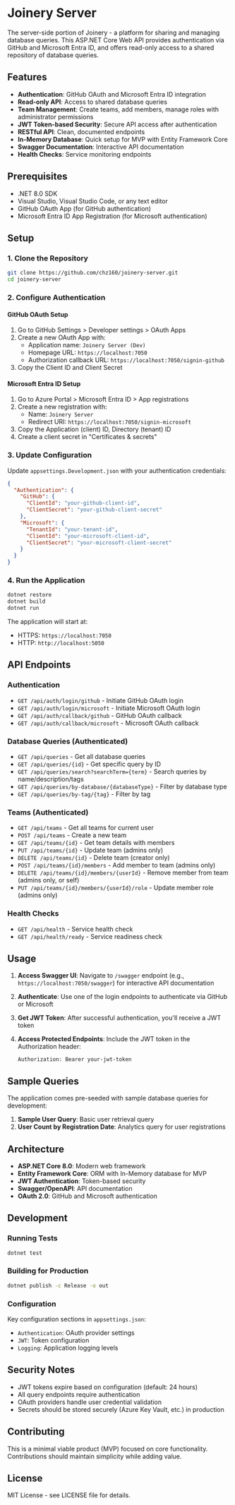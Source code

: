 # Joinery Server

The server-side portion of Joinery - a platform for sharing and managing database queries. This ASP.NET Core Web API provides authentication via GitHub and Microsoft Entra ID, and offers read-only access to a shared repository of database queries.

## Features

- **Authentication**: GitHub OAuth and Microsoft Entra ID integration
- **Read-only API**: Access to shared database queries
- **Team Management**: Create teams, add members, manage roles with administrator permissions
- **JWT Token-based Security**: Secure API access after authentication
- **RESTful API**: Clean, documented endpoints
- **In-Memory Database**: Quick setup for MVP with Entity Framework Core
- **Swagger Documentation**: Interactive API documentation
- **Health Checks**: Service monitoring endpoints

## Prerequisites

- .NET 8.0 SDK
- Visual Studio, Visual Studio Code, or any text editor
- GitHub OAuth App (for GitHub authentication)
- Microsoft Entra ID App Registration (for Microsoft authentication)

## Setup

### 1. Clone the Repository

```bash
git clone https://github.com/chz160/joinery-server.git
cd joinery-server
```

### 2. Configure Authentication

#### GitHub OAuth Setup

1. Go to GitHub Settings > Developer settings > OAuth Apps
2. Create a new OAuth App with:
   - Application name: `Joinery Server (Dev)`
   - Homepage URL: `https://localhost:7050`
   - Authorization callback URL: `https://localhost:7050/signin-github`
3. Copy the Client ID and Client Secret

#### Microsoft Entra ID Setup

1. Go to Azure Portal > Microsoft Entra ID > App registrations
2. Create a new registration with:
   - Name: `Joinery Server`
   - Redirect URI: `https://localhost:7050/signin-microsoft`
3. Copy the Application (client) ID, Directory (tenant) ID
4. Create a client secret in "Certificates & secrets"

### 3. Update Configuration

Update `appsettings.Development.json` with your authentication credentials:

```json
{
  "Authentication": {
    "GitHub": {
      "ClientId": "your-github-client-id",
      "ClientSecret": "your-github-client-secret"
    },
    "Microsoft": {
      "TenantId": "your-tenant-id",
      "ClientId": "your-microsoft-client-id",
      "ClientSecret": "your-microsoft-client-secret"
    }
  }
}
```

### 4. Run the Application

```bash
dotnet restore
dotnet build
dotnet run
```

The application will start at:
- HTTPS: `https://localhost:7050`
- HTTP: `http://localhost:5050`

## API Endpoints

### Authentication

- `GET /api/auth/login/github` - Initiate GitHub OAuth login
- `GET /api/auth/login/microsoft` - Initiate Microsoft OAuth login
- `GET /api/auth/callback/github` - GitHub OAuth callback
- `GET /api/auth/callback/microsoft` - Microsoft OAuth callback

### Database Queries (Authenticated)

- `GET /api/queries` - Get all database queries
- `GET /api/queries/{id}` - Get specific query by ID
- `GET /api/queries/search?searchTerm={term}` - Search queries by name/description/tags
- `GET /api/queries/by-database/{databaseType}` - Filter by database type
- `GET /api/queries/by-tag/{tag}` - Filter by tag

### Teams (Authenticated)

- `GET /api/teams` - Get all teams for current user
- `POST /api/teams` - Create a new team
- `GET /api/teams/{id}` - Get team details with members
- `PUT /api/teams/{id}` - Update team (admins only)
- `DELETE /api/teams/{id}` - Delete team (creator only)
- `POST /api/teams/{id}/members` - Add member to team (admins only)
- `DELETE /api/teams/{id}/members/{userId}` - Remove member from team (admins only, or self)
- `PUT /api/teams/{id}/members/{userId}/role` - Update member role (admins only)

### Health Checks

- `GET /api/health` - Service health check
- `GET /api/health/ready` - Service readiness check

## Usage

1. **Access Swagger UI**: Navigate to `/swagger` endpoint (e.g., `https://localhost:7050/swagger`) for interactive API documentation

2. **Authenticate**: Use one of the login endpoints to authenticate via GitHub or Microsoft

3. **Get JWT Token**: After successful authentication, you'll receive a JWT token

4. **Access Protected Endpoints**: Include the JWT token in the Authorization header:
   ```
   Authorization: Bearer your-jwt-token
   ```

## Sample Queries

The application comes pre-seeded with sample database queries for development:

1. **Sample User Query**: Basic user retrieval query
2. **User Count by Registration Date**: Analytics query for user registrations

## Architecture

- **ASP.NET Core 8.0**: Modern web framework
- **Entity Framework Core**: ORM with In-Memory database for MVP
- **JWT Authentication**: Token-based security
- **Swagger/OpenAPI**: API documentation
- **OAuth 2.0**: GitHub and Microsoft authentication

## Development

### Running Tests

```bash
dotnet test
```

### Building for Production

```bash
dotnet publish -c Release -o out
```

### Configuration

Key configuration sections in `appsettings.json`:

- `Authentication`: OAuth provider settings
- `JWT`: Token configuration
- `Logging`: Application logging levels

## Security Notes

- JWT tokens expire based on configuration (default: 24 hours)
- All query endpoints require authentication
- OAuth providers handle user credential validation
- Secrets should be stored securely (Azure Key Vault, etc.) in production

## Contributing

This is a minimal viable product (MVP) focused on core functionality. Contributions should maintain simplicity while adding value.

## License

MIT License - see LICENSE file for details.